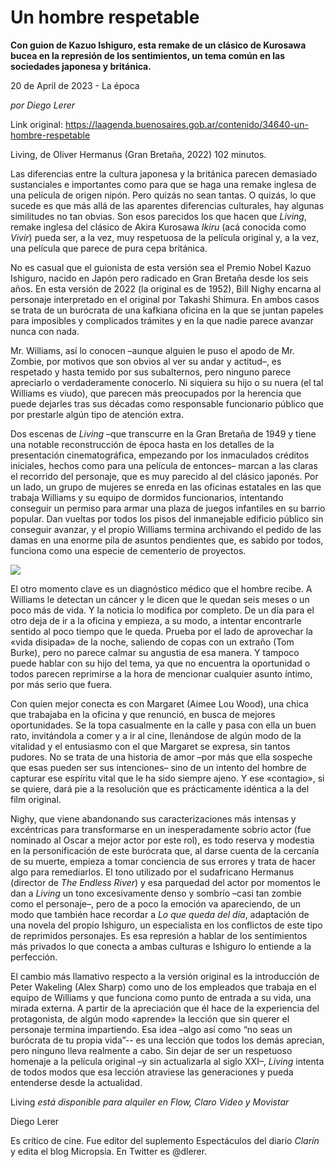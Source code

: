# Un hombre respetable

**Con guion de Kazuo Ishiguro, esta remake de un clásico de Kurosawa bucea en la represión de los sentimientos, un tema común en las sociedades japonesa y británica.**

20 de April de 2023 - La época

_por Diego Lerer_

Link original: https://laagenda.buenosaires.gob.ar/contenido/34640-un-hombre-respetable



Living, de Oliver Hermanus (Gran Bretaña, 2022) 102 minutos.




Las diferencias entre la cultura japonesa y la británica parecen demasiado sustanciales e importantes como para que se haga una remake inglesa de una película de origen nipón. Pero quizás no sean tantas. O quizás, lo que sucede es que más allá de las aparentes diferencias culturales, hay algunas similitudes no tan obvias. Son esos parecidos los que hacen que *Living*, remake inglesa del clásico de Akira Kurosawa *Ikiru* (acá conocida como *Vivir*) pueda ser, a la vez, muy respetuosa de la película original y, a la vez, una película que parece de pura cepa británica.




No es casual que el guionista de esta versión sea el Premio Nobel Kazuo Ishiguro, nacido en Japón pero radicado en Gran Bretaña desde los seis años. En esta versión de 2022 (la original es de 1952), Bill Nighy encarna al personaje interpretado en el original por Takashi Shimura. En ambos casos se trata de un burócrata de una kafkiana oficina en la que se juntan papeles para imposibles y complicados trámites y en la que nadie parece avanzar nunca con nada.




Mr. Williams, así lo conocen –aunque alguien le puso el apodo de Mr. Zombie, por motivos que son obvios al ver su andar y actitud–, es respetado y hasta temido por sus subalternos, pero ninguno parece apreciarlo o verdaderamente conocerlo. Ni siquiera su hijo o su nuera (el tal Williams es viudo), que parecen más preocupados por la herencia que puede dejarles tras sus décadas como responsable funcionario público que por prestarle algún tipo de atención extra.




Dos escenas de *Living* –que transcurre en la Gran Bretaña de 1949 y tiene una notable reconstrucción de época hasta en los detalles de la presentación cinematográfica, empezando por los inmaculados créditos iniciales, hechos como para una película de entonces– marcan a las claras el recorrido del personaje, que es muy parecido al del clásico japonés. Por un lado, un grupo de mujeres se enreda en las oficinas estatales en las que trabaja Williams y su equipo de dormidos funcionarios, intentando conseguir un permiso para armar una plaza de juegos infantiles en su barrio popular. Dan vueltas por todos los pisos del inmanejable edificio público sin conseguir avanzar, y el propio Williams termina archivando el pedido de las damas en una enorme pila de asuntos pendientes que, es sabido por todos, funciona como una especie de cementerio de proyectos.




![](https://cdn.feater.me/files/images/1122258/b5c2bbd2-2d54-4bea-a78b-114246f58814.webp)




El otro momento clave es un diagnóstico médico que el hombre recibe. A Williams le detectan un cáncer y le dicen que le quedan seis meses o un poco más de vida. Y la noticia lo modifica por completo. De un día para el otro deja de ir a la oficina y empieza, a su modo, a intentar encontrarle sentido al poco tiempo que le queda. Prueba por el lado de aprovechar la «vida disipada» de la noche, saliendo de copas con un extraño (Tom Burke), pero no parece calmar su angustia de esa manera. Y tampoco puede hablar con su hijo del tema, ya que no encuentra la oportunidad o todos parecen reprimirse a la hora de mencionar cualquier asunto íntimo, por más serio que fuera.




Con quien mejor conecta es con Margaret (Aimee Lou Wood), una chica que trabajaba en la oficina y que renunció, en busca de mejores oportunidades. Se la topa casualmente en la calle y pasa con ella un buen rato, invitándola a comer y a ir al cine, llenándose de algún modo de la vitalidad y el entusiasmo con el que Margaret se expresa, sin tantos pudores. No se trata de una historia de amor –por más que ella sospeche que esas pueden ser sus intenciones– sino de un intento del hombre de capturar ese espíritu vital que le ha sido siempre ajeno. Y ese «contagio», si se quiere, dará pie a la resolución que es prácticamente idéntica a la del film original.




Nighy, que viene abandonando sus caracterizaciones más intensas y excéntricas para transformarse en un inesperadamente sobrio actor (fue nominado al Oscar a mejor actor por este rol), es todo reserva y modestia en la personificación de este burócrata que, al darse cuenta de la cercanía de su muerte, empieza a tomar conciencia de sus errores y trata de hacer algo para remediarlos. El tono utilizado por el sudafricano Hermanus (director de *The Endless River*) y esa parquedad del actor por momentos le dan a *Living* un tono excesivamente denso y sombrío –casi tan zombie como el personaje–, pero de a poco la emoción va apareciendo, de un modo que también hace recordar a *Lo que queda del día*, adaptación de una novela del propio Ishiguro, un especialista en los conflictos de este tipo de reprimidos personajes. Es esa represión a hablar de los sentimientos más privados lo que conecta a ambas culturas e Ishiguro lo entiende a la perfección.




El cambio más llamativo respecto a la versión original es la introducción de Peter Wakeling (Alex Sharp) como uno de los empleados que trabaja en el equipo de Williams y que funciona como punto de entrada a su vida, una mirada externa. A partir de la apreciación que él hace de la experiencia del protagonista, de algún modo «aprende» la lección que sin querer el personaje termina impartiendo. Esa idea –algo así como “no seas un burócrata de tu propia vida”-- es una lección que todos los demás aprecian, pero ninguno lleva realmente a cabo. Sin dejar de ser un respetuoso homenaje a la película original –y sin actualizarla al siglo XXI–, *Living* intenta de todos modos que esa lección atraviese las generaciones y pueda entenderse desde la actualidad.




Living *está disponible para alquiler en Flow, Claro Video y Movistar*




Diego Lerer




Es crítico de cine. Fue editor del suplemento Espectáculos del diario *Clarín* y edita el blog Micropsia. En Twitter es @dlerer.



